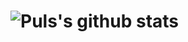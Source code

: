 

# ![Puls's github stats](https://github-readme-stats.vercel.app/api?username=Puls1337&show_icons=true&theme=tokyonight)

